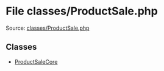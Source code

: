 File classes/ProductSale.php
=========

Source: [classes/ProductSale.php](https://github.com/PrestaShop/PrestaShop/blob/1.6.0.13/classes/ProductSale.php)


Classes
-------

* [ProductSaleCore](class.ProductSaleCore.md)

